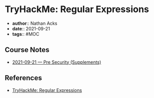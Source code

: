 # TryHackMe: Regular Expressions

* **author**:: Nathan Acks
* **date**:: 2021-09-21
* **tags**:: #MOC

## Course Notes

* [2021-09-21 — Pre Security (Supplements)](../log/2021-09-21-tryhackme-pre-security-supplements.md)

## References

* [TryHackMe: Regular Expressions](https://tryhackme.com/room/catregex)
